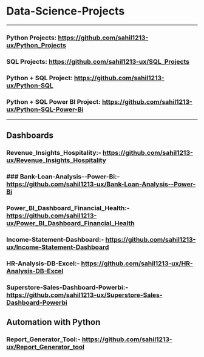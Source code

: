 # Data-Science-Projects
--------------
### Python Projects: https://github.com/sahil1213-ux/Python_Projects

### SQL Projects: https://github.com/sahil1213-ux/SQL_Projects


### Python + SQL Project: https://github.com/sahil1213-ux/Python-SQL

### Python + SQL Power BI Project: https://github.com/sahil1213-ux/Python-SQL-Power-Bi

--------------
## Dashboards
### Revenue_Insights_Hospitality:- https://github.com/sahil1213-ux/Revenue_Insights_Hospitality
### ### Bank-Loan-Analysis--Power-Bi:- https://github.com/sahil1213-ux/Bank-Loan-Analysis--Power-Bi
### Power_BI_Dashboard_Financial_Health:- https://github.com/sahil1213-ux/Power_BI_Dashboard_Financial_Health
### Income-Statement-Dashboard:- https://github.com/sahil1213-ux/Income-Statement-Dashboard
### HR-Analysis-DB-Excel:- https://github.com/sahil1213-ux/HR-Analysis-DB-Excel
### Superstore-Sales-Dashboard-Powerbi:- https://github.com/sahil1213-ux/Superstore-Sales-Dashboard-Powerbi

## Automation with Python
### Report_Generator_Tool:- https://github.com/sahil1213-ux/Report_Generator_tool



















